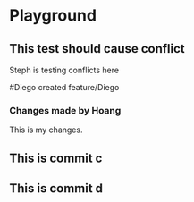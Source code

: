 # Playground

## This test should cause conflict
Steph is testing conflicts here

#Diego created feature/Diego
### Changes made by Hoang
This is my changes.


## This is commit c

## This is commit d